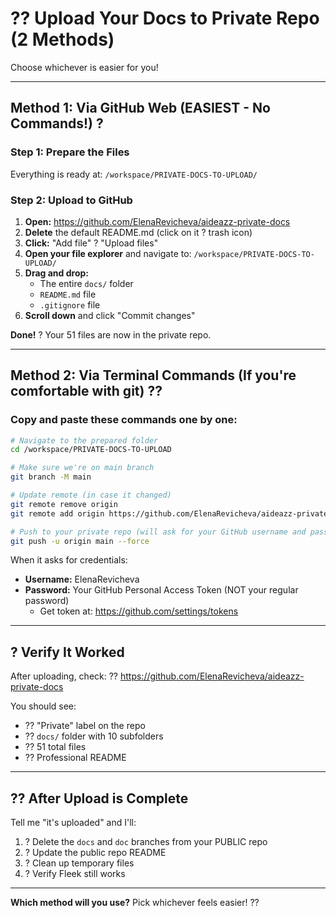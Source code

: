 # ?? Upload Your Docs to Private Repo (2 Methods)

Choose whichever is easier for you!

---

## Method 1: Via GitHub Web (EASIEST - No Commands!) ?

### Step 1: Prepare the Files
Everything is ready at: `/workspace/PRIVATE-DOCS-TO-UPLOAD/`

### Step 2: Upload to GitHub
1. **Open:** https://github.com/ElenaRevicheva/aideazz-private-docs
2. **Delete** the default README.md (click on it ? trash icon)
3. **Click:** "Add file" ? "Upload files"
4. **Open your file explorer** and navigate to: `/workspace/PRIVATE-DOCS-TO-UPLOAD/`
5. **Drag and drop:**
   - The entire `docs/` folder
   - `README.md` file
   - `.gitignore` file
6. **Scroll down** and click "Commit changes"

**Done!** ? Your 51 files are now in the private repo.

---

## Method 2: Via Terminal Commands (If you're comfortable with git) ??

### Copy and paste these commands one by one:

```bash
# Navigate to the prepared folder
cd /workspace/PRIVATE-DOCS-TO-UPLOAD

# Make sure we're on main branch
git branch -M main

# Update remote (in case it changed)
git remote remove origin
git remote add origin https://github.com/ElenaRevicheva/aideazz-private-docs.git

# Push to your private repo (will ask for your GitHub username and password/token)
git push -u origin main --force
```

When it asks for credentials:
- **Username:** ElenaRevicheva
- **Password:** Your GitHub Personal Access Token (NOT your regular password)
  - Get token at: https://github.com/settings/tokens

---

## ? Verify It Worked

After uploading, check:
?? https://github.com/ElenaRevicheva/aideazz-private-docs

You should see:
- ?? "Private" label on the repo
- ?? `docs/` folder with 10 subfolders
- ?? 51 total files
- ?? Professional README

---

## ?? After Upload is Complete

Tell me "it's uploaded" and I'll:
1. ? Delete the `docs` and `doc` branches from your PUBLIC repo
2. ? Update the public repo README
3. ? Clean up temporary files
4. ? Verify Fleek still works

---

**Which method will you use?** Pick whichever feels easier! ??
